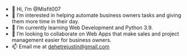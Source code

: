 - 👋 Hi, I’m @Misfit007
- 👀 I’m interested in helping automate business owners tasks and giving them more time in their day.
- 🌱 I’m currently learning Web Development and Python 3.9.
- 💞️ I’m looking to collaborate on Web Apps that make sales and project management easier for business owners.
- 📫 Email me at dehetrejustin@gmail.com
